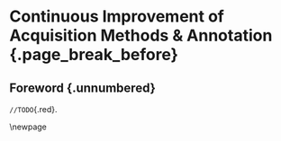 # Continuous Improvement of Acquisition Methods & Annotation {.page_break_before}

## Foreword {.unnumbered}

`//TODO`{.red}.

\newpage